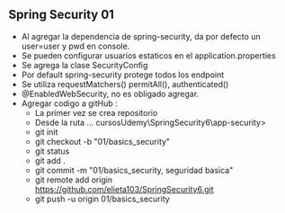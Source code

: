 ## Spring Security 01
- Al agregar la dependencia de spring-security, da por defecto un user=user y pwd en console.
- Se pueden configurar usuarios estaticos en el application.properties
- Se agrega la clase SecurityConfig
- Por default spring-security protege todos los endpoint
- Se utiliza requestMatchers() permitAll(), authenticated()
- @EnabledWebSecurity, no es obligado agregar.
- Agregar codigo a gitHub :
    - La primer vez se crea repositorio
    - Desde la ruta ... cursosUdemy\SpringSecurity6\app-security> 
    - git init
    - git checkout -b "01/basics_security"
    - git status
    - git add .
    - git commit -m "01/basics_security, seguridad basica"
    - git remote add origin https://github.com/elieta103/SpringSecurity6.git
    - git push -u origin 01/basics_security


